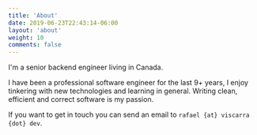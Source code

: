 ```yaml
---
title: 'About'
date: 2019-06-23T22:43:14-06:00
layout: 'about'
weight: 10
comments: false
---
```


I'm a senior backend engineer living in Canada.

I have been a professional software engineer for the last 9+ years, I enjoy 
tinkering with new technologies and learning in general. Writing clean, 
efficient and correct software is my passion.

If you want to get in touch you can send an email to `rafael {at} viscarra {dot} dev`.